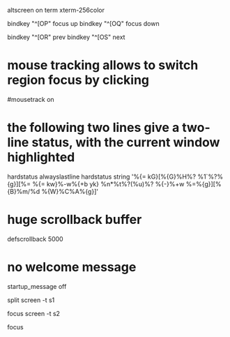 altscreen on
term xterm-256color

bindkey "^[OP" focus up
bindkey "^[OQ" focus down

bindkey "^[OR" prev
bindkey "^[OS" next

# mouse tracking allows to switch region focus by clicking
#mousetrack on

# the following two lines give a two-line status, with the current window highlighted
hardstatus alwayslastline
hardstatus string '%{= kG}[%{G}%H%? %1`%?%{g}][%= %{= kw}%-w%{+b yk} %n*%t%?(%u)%? %{-}%+w %=%{g}][%{B}%m/%d %{W}%C%A%{g}]'

# huge scrollback buffer
defscrollback 5000

# no welcome message
startup_message off

split
screen -t s1

focus
screen -t s2

focus

